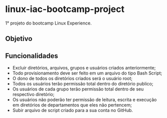 # linux-iac-bootcamp-project
1° projeto do bootcamp Linux Experience.

## Objetivo

## Funcionalidades

- Excluir diretórios, arquivos, grupos e usuários criados anteriormente;
- Todo provisionamento deve ser feito em um arquivo do tipo Bash Script;
- O dono de todos os diretórios criados será o usuário root;
- Todos os usuários terão permissão total dentro do diretório publico;
- Os usuários de cada grupo terão permissão total dentro de seu respectivo diretório;
- Os usuários não poderão ter permissão de leitura, escrita e execução em diretórios de departamentos que eles não pertencem;
- Subir arquivo de script criado para a sua conta no GitHub.
